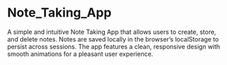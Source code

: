 # Note_Taking_App
A simple and intuitive Note Taking App that allows users to create, store, and delete notes. Notes are saved locally in the browser’s localStorage to persist across sessions. The app features a clean, responsive design with smooth animations for a pleasant user experience.
